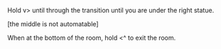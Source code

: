 Hold v> until through the transition until you are under the right statue.

[the middle is not automatable]

When at the bottom of the room, hold <^ to exit the room.
